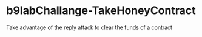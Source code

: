 # b9labChallange-TakeHoneyContract
Take advantage of the reply attack to clear the funds of a contract
